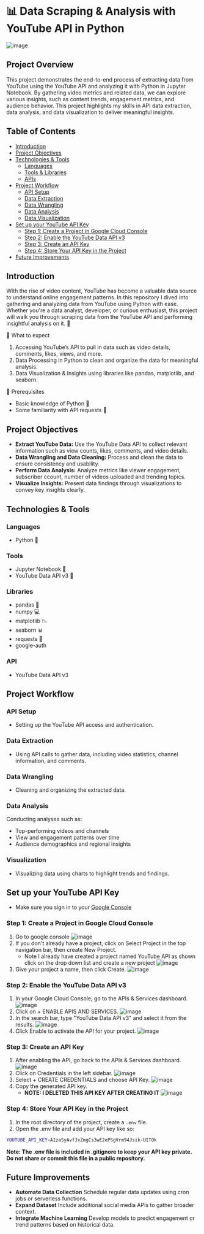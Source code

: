 # 📊 Data Scraping & Analysis with YouTube API in Python
![image](https://github.com/user-attachments/assets/6a13b2da-3727-4050-b48c-8843e6147a5b)

## Project Overview
This project demonstrates the end-to-end process of extracting data from YouTube using the YouTube API and analyzing it with Python in Jupyter Notebook. By gathering video metrics and related data, we can explore various insights, such as content trends, engagement metrics, and audience behavior. This project highlights my skills in API data extraction, data analysis, and data visualization to deliver meaningful insights.

## Table of Contents
- [Introduction](#Introduction)
- [Project Objectives](#Project-Objectives)
- [Technologies & Tools](#Technologies--Tools)
  - [Languages](#languages)
  - [Tools & Libraries](#tools--libraries)
  - [APIs](#apis)
- [Project Workflow](#project-workflow)
  - [API Setup](#API-Setup)
  - [Data Extraction](#data-extraction)
  - [Data Wrangling](#data-wrangling)
  - [Data Analysis](#data-analysis)
  - [Data Visualization](#data-visualization)
- [Set up your YouTube API Key](#Set-up-your-YouTube-API-Key)
  - [Step 1: Create a Project in Google Cloud Console](#Create-a-Project-in-Google-Cloud-Console)
  - [Step 2: Enable the YouTube Data API v3](#Enable-the-YouTube-Data-API-v3)
  - [Step 3: Create an API Key](#Create-an-API-Key)
  - [Step 4: Store Your API Key in the Project](#Step-4-Store-Your-API-Key-in-the-Project)
- [Future Improvements](#Future-Improvements) 

## Introduction
With the rise of video content, YouTube has become a valuable data source to understand online engagement patterns. In this repository I dived into gathering and analyzing data from YouTube using Python with ease. Whether you're a data analyst, developer, or curious enthusiast, this project will walk you through scraping data from the YouTube API and performing insightful analysis on it. 🎉

📌 What to expect  
1. Accessing YouTube’s API to pull in data such as video details, comments, likes, views, and more.
2. Data Processing in Python to clean and organize the data for meaningful analysis.
3. Data Visualization & Insights using libraries like pandas, matplotlib, and seaborn.  

🚀 Prerequisites
- Basic knowledge of Python 🐍
- Some familiarity with API requests 🔑

## Project Objectives
- **Extract YouTube Data:** Use the YouTube Data API to collect relevant information such as view counts, likes, comments, and video details.
- **Data Wrangling and Data Cleaning:** Process and clean the data to ensure consistency and usability.
- **Perform Data Analysis:** Analyze metrics like viewer engagement, subscriber ccount, number of videos uploaded and trending topics.
- **Visualize Insights:** Present data findings through visualizations to convey key insights clearly.

## Technologies & Tools
### Languages
- Python 🐍
### Tools
- Jupyter Notebook 📃
- YouTube Data API v3 🔑
### Libraries
- pandas 🐼
- numpy 💻
- matplotlib 📉
- seaborn 📊
- requests 🔑
- google-auth
### API
- YouTube Data API v3

## Project Workflow
### API Setup
- Setting up the YouTube API access and authentication.
### Data Extraction 
- Using API calls to gather data, including video statistics, channel information, and comments.
### Data Wrangling  
- Cleaning and organizing the extracted data.
### Data Analysis
Conducting analyses such as:
- Top-performing videos and channels
- View and engagement patterns over time
- Audience demographics and regional insights
### Visualization
- Visualizing data using charts to highlight trends and findings.

## Set up your YouTube API Key
- Make sure you sign in to your <a href="https://console.cloud.google.com/welcome?_gl=1*12nz4xc*_up*MQ..&gclid=Cj0KCQjwj4K5BhDYARIsAD1Ly2pq9w3uf4Gw3D9lTtQehZxichCPnq-iuIQt92FCZiUnqhT_cZxN6tAaAnllEALw_wcB&gclsrc=aw.ds&hl=en&project=causal-scarab-438518-h6">Google Console</a>

### Step 1: Create a Project in Google Cloud Console
1. Go to google console
![image](https://github.com/user-attachments/assets/f64ef4d5-50b8-4691-8303-d608fa1a9c86)
2. If you don't already have a project, click on Select Project in the top navigation bar, then create New Project.
   - Note I already have created a project named YouTube API as shown click on the drop down list and create a new project
![image](https://github.com/user-attachments/assets/112670cc-a6af-45f7-b381-4478e1a71e05)
3. Give your project a name, then click Create.
![image](https://github.com/user-attachments/assets/453aadac-55ce-4ef7-a99e-7dbcadaf0c57)

### Step 2: Enable the YouTube Data API v3
1. In your Google Cloud Console, go to the APIs & Services dashboard.
![image](https://github.com/user-attachments/assets/ab00f0b0-c33d-4f38-b62c-29b8b0b65db8)
2. Click on + ENABLE APIS AND SERVICES.
![image](https://github.com/user-attachments/assets/e26432cd-3b9c-4cfa-932c-2ee5f31d2f48)
3. In the search bar, type "YouTube Data API v3" and select it from the results.
![image](https://github.com/user-attachments/assets/4c0d80f3-cf4e-4edc-8427-30fbd30a0bac)
4. Click Enable to activate the API for your project.
![image](https://github.com/user-attachments/assets/866ade0f-6b9a-45af-97eb-913ba0cad54e)

### Step 3: Create an API Key
1. After enabling the API, go back to the APIs & Services dashboard.
![image](https://github.com/user-attachments/assets/fc81c4f2-3bee-47ed-857b-e325dd0d89c8)
2. Click on Credentials in the left sidebar.
![image](https://github.com/user-attachments/assets/224a5128-6139-4cae-bc79-9a45f667d0f7)
3. Select + CREATE CREDENTIALS and choose API Key.
![image](https://github.com/user-attachments/assets/5053c8f3-db52-43f0-a7fa-703a218dca81)
4. Copy the generated API key.
   - **NOTE: I DELETED THIS API KEY AFTER CREATING IT**
![image](https://github.com/user-attachments/assets/bd0c8a82-6ba9-480f-a5f0-41ea82090f4a)

### Step 4: Store Your API Key in the Project
1. In the root directory of the project, create a ```.env``` file.
2. Open the .env file and add your API key like so:
```bash
YOUTUBE_API_KEY=AIzaSyAvfJxZmgCs3wE2ePSgVrm94Jsik-UITOk
```
**Note: The .env file is included in .gitignore to keep your API key private. Do not share or commit this file in a public repository.**

## Future Improvements
- **Automate Data Collection**
 Schedule regular data updates using cron jobs or serverless functions.
- **Expand Dataset**
 Include additional social media APIs to gather broader context.
- **Integrate Machine Learning**
 Develop models to predict engagement or trend patterns based on historical data.


